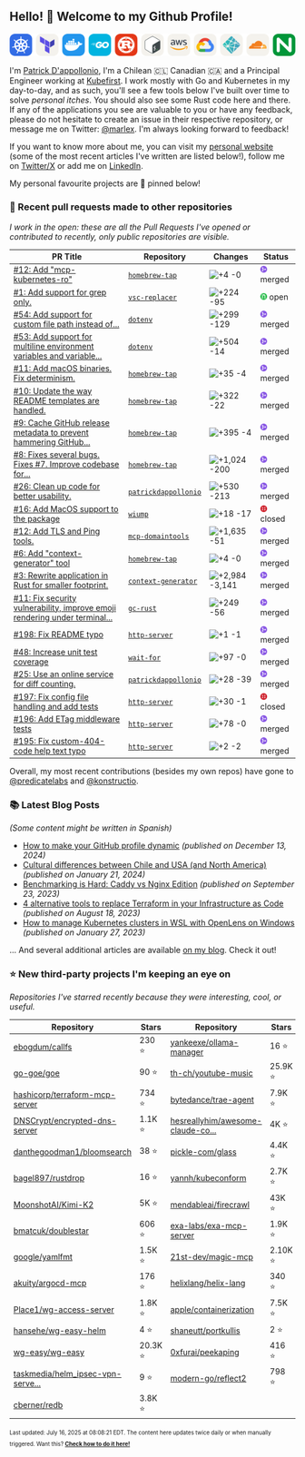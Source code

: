 <!-- DO NOT EDIT THIS FILE DIRECTLY! This file was automatically generated from the tool in this repo. -->

## Hello! :wave: Welcome to my Github Profile!

<p align="center">
  <picture><source media="(prefers-color-scheme: dark)" srcset="images/icons-dark.png"><source media="(prefers-color-scheme: light)" srcset="images/icons-light.png"><img src="images/icons-light.png" alt="Technologies I use"></picture>
</p>

I'm [Patrick D'appollonio](https://www.patrickdap.com), I'm a Chilean 🇨🇱 Canadian 🇨🇦 and a Principal Engineer working at [Kubefirst](https://kubefirst.io). I work mostly with Go and Kubernetes in my day-to-day, and as such, you'll see a few tools below I've built over time to solve *personal itches*. You should also see some Rust code here and there. If any of the applications you see are valuable to you or have any feedback, please do not hesitate to create an issue in their respective repository, or message me on Twitter: [@marlex](https://twitter.com/marlex). I'm always looking forward to feedback!

If you want to know more about me, you can visit my [personal website](https://www.patrickdap.com) (some of the most recent articles I've written are listed below!), follow me on [Twitter/X](https://twitter.com/marlex) or add me on [LinkedIn](https://www.linkedin.com/in/patrickdappollonio/).

My personal favourite projects are :pushpin: pinned below!
### :pencil: Recent pull requests made to other repositories

*I work in the open: these are all the Pull Requests I've opened or contributed to recently, only public repositories are visible.*

| PR Title | Repository | Changes | Status |
| --- | --- | --- | --- |
| [#12: Add "mcp-kubernetes-ro"](https://github.com/patrickdappollonio/homebrew-tap/pull/12) | [`homebrew-tap`](https://github.com/patrickdappollonio/homebrew-tap) | <picture><source media="(prefers-color-scheme: dark)" srcset="https://diff-counter.patrickdap.dev/?add=4&del=0&height=18"><source media="(prefers-color-scheme: light)" srcset="https://diff-counter.patrickdap.dev/?add=4&del=0&height=18"><img src="https://diff-counter.patrickdap.dev/?add=4&del=0&height=18" alt="+4 -0"></picture> | <picture><source media="(prefers-color-scheme: dark)" srcset="https://raw.githubusercontent.com/patrickdappollonio/patrickdappollonio/refs/heads/main/images/statuses/github-merged.png" width="12" height="12"><source media="(prefers-color-scheme: light)" srcset="https://raw.githubusercontent.com/patrickdappollonio/patrickdappollonio/refs/heads/main/images/statuses/github-merged.png" width="12" height="12"><img src="https://raw.githubusercontent.com/patrickdappollonio/patrickdappollonio/refs/heads/main/images/statuses/github-merged.png" width="12" height="12" alt="merged"></picture> merged |
| [#1: Add support for grep only.](https://github.com/patrickdappollonio/vsc-replacer/pull/1) | [`vsc-replacer`](https://github.com/patrickdappollonio/vsc-replacer) | <picture><source media="(prefers-color-scheme: dark)" srcset="https://diff-counter.patrickdap.dev/?add=224&del=95&height=18"><source media="(prefers-color-scheme: light)" srcset="https://diff-counter.patrickdap.dev/?add=224&del=95&height=18"><img src="https://diff-counter.patrickdap.dev/?add=224&del=95&height=18" alt="+224 -95"></picture> | <picture><source media="(prefers-color-scheme: dark)" srcset="https://raw.githubusercontent.com/patrickdappollonio/patrickdappollonio/refs/heads/main/images/statuses/github-open.png" width="12" height="12"><source media="(prefers-color-scheme: light)" srcset="https://raw.githubusercontent.com/patrickdappollonio/patrickdappollonio/refs/heads/main/images/statuses/github-open.png" width="12" height="12"><img src="https://raw.githubusercontent.com/patrickdappollonio/patrickdappollonio/refs/heads/main/images/statuses/github-open.png" width="12" height="12" alt="open"></picture> open |
| [#54: Add support for custom file path instead of...](https://github.com/patrickdappollonio/dotenv/pull/54) | [`dotenv`](https://github.com/patrickdappollonio/dotenv) | <picture><source media="(prefers-color-scheme: dark)" srcset="https://diff-counter.patrickdap.dev/?add=299&del=129&height=18"><source media="(prefers-color-scheme: light)" srcset="https://diff-counter.patrickdap.dev/?add=299&del=129&height=18"><img src="https://diff-counter.patrickdap.dev/?add=299&del=129&height=18" alt="+299 -129"></picture> | <picture><source media="(prefers-color-scheme: dark)" srcset="https://raw.githubusercontent.com/patrickdappollonio/patrickdappollonio/refs/heads/main/images/statuses/github-merged.png" width="12" height="12"><source media="(prefers-color-scheme: light)" srcset="https://raw.githubusercontent.com/patrickdappollonio/patrickdappollonio/refs/heads/main/images/statuses/github-merged.png" width="12" height="12"><img src="https://raw.githubusercontent.com/patrickdappollonio/patrickdappollonio/refs/heads/main/images/statuses/github-merged.png" width="12" height="12" alt="merged"></picture> merged |
| [#53: Add support for multiline environment variables and variable...](https://github.com/patrickdappollonio/dotenv/pull/53) | [`dotenv`](https://github.com/patrickdappollonio/dotenv) | <picture><source media="(prefers-color-scheme: dark)" srcset="https://diff-counter.patrickdap.dev/?add=504&del=14&height=18"><source media="(prefers-color-scheme: light)" srcset="https://diff-counter.patrickdap.dev/?add=504&del=14&height=18"><img src="https://diff-counter.patrickdap.dev/?add=504&del=14&height=18" alt="+504 -14"></picture> | <picture><source media="(prefers-color-scheme: dark)" srcset="https://raw.githubusercontent.com/patrickdappollonio/patrickdappollonio/refs/heads/main/images/statuses/github-merged.png" width="12" height="12"><source media="(prefers-color-scheme: light)" srcset="https://raw.githubusercontent.com/patrickdappollonio/patrickdappollonio/refs/heads/main/images/statuses/github-merged.png" width="12" height="12"><img src="https://raw.githubusercontent.com/patrickdappollonio/patrickdappollonio/refs/heads/main/images/statuses/github-merged.png" width="12" height="12" alt="merged"></picture> merged |
| [#11: Add macOS binaries. Fix determinism.](https://github.com/patrickdappollonio/homebrew-tap/pull/11) | [`homebrew-tap`](https://github.com/patrickdappollonio/homebrew-tap) | <picture><source media="(prefers-color-scheme: dark)" srcset="https://diff-counter.patrickdap.dev/?add=35&del=4&height=18"><source media="(prefers-color-scheme: light)" srcset="https://diff-counter.patrickdap.dev/?add=35&del=4&height=18"><img src="https://diff-counter.patrickdap.dev/?add=35&del=4&height=18" alt="+35 -4"></picture> | <picture><source media="(prefers-color-scheme: dark)" srcset="https://raw.githubusercontent.com/patrickdappollonio/patrickdappollonio/refs/heads/main/images/statuses/github-merged.png" width="12" height="12"><source media="(prefers-color-scheme: light)" srcset="https://raw.githubusercontent.com/patrickdappollonio/patrickdappollonio/refs/heads/main/images/statuses/github-merged.png" width="12" height="12"><img src="https://raw.githubusercontent.com/patrickdappollonio/patrickdappollonio/refs/heads/main/images/statuses/github-merged.png" width="12" height="12" alt="merged"></picture> merged |
| [#10: Update the way README templates are handled.](https://github.com/patrickdappollonio/homebrew-tap/pull/10) | [`homebrew-tap`](https://github.com/patrickdappollonio/homebrew-tap) | <picture><source media="(prefers-color-scheme: dark)" srcset="https://diff-counter.patrickdap.dev/?add=322&del=22&height=18"><source media="(prefers-color-scheme: light)" srcset="https://diff-counter.patrickdap.dev/?add=322&del=22&height=18"><img src="https://diff-counter.patrickdap.dev/?add=322&del=22&height=18" alt="+322 -22"></picture> | <picture><source media="(prefers-color-scheme: dark)" srcset="https://raw.githubusercontent.com/patrickdappollonio/patrickdappollonio/refs/heads/main/images/statuses/github-merged.png" width="12" height="12"><source media="(prefers-color-scheme: light)" srcset="https://raw.githubusercontent.com/patrickdappollonio/patrickdappollonio/refs/heads/main/images/statuses/github-merged.png" width="12" height="12"><img src="https://raw.githubusercontent.com/patrickdappollonio/patrickdappollonio/refs/heads/main/images/statuses/github-merged.png" width="12" height="12" alt="merged"></picture> merged |
| [#9: Cache GitHub release metadata to prevent hammering GitHub...](https://github.com/patrickdappollonio/homebrew-tap/pull/9) | [`homebrew-tap`](https://github.com/patrickdappollonio/homebrew-tap) | <picture><source media="(prefers-color-scheme: dark)" srcset="https://diff-counter.patrickdap.dev/?add=395&del=4&height=18"><source media="(prefers-color-scheme: light)" srcset="https://diff-counter.patrickdap.dev/?add=395&del=4&height=18"><img src="https://diff-counter.patrickdap.dev/?add=395&del=4&height=18" alt="+395 -4"></picture> | <picture><source media="(prefers-color-scheme: dark)" srcset="https://raw.githubusercontent.com/patrickdappollonio/patrickdappollonio/refs/heads/main/images/statuses/github-merged.png" width="12" height="12"><source media="(prefers-color-scheme: light)" srcset="https://raw.githubusercontent.com/patrickdappollonio/patrickdappollonio/refs/heads/main/images/statuses/github-merged.png" width="12" height="12"><img src="https://raw.githubusercontent.com/patrickdappollonio/patrickdappollonio/refs/heads/main/images/statuses/github-merged.png" width="12" height="12" alt="merged"></picture> merged |
| [#8: Fixes several bugs. Fixes #7. Improve codebase for...](https://github.com/patrickdappollonio/homebrew-tap/pull/8) | [`homebrew-tap`](https://github.com/patrickdappollonio/homebrew-tap) | <picture><source media="(prefers-color-scheme: dark)" srcset="https://diff-counter.patrickdap.dev/?add=1024&del=200&height=18"><source media="(prefers-color-scheme: light)" srcset="https://diff-counter.patrickdap.dev/?add=1024&del=200&height=18"><img src="https://diff-counter.patrickdap.dev/?add=1024&del=200&height=18" alt="+1,024 -200"></picture> | <picture><source media="(prefers-color-scheme: dark)" srcset="https://raw.githubusercontent.com/patrickdappollonio/patrickdappollonio/refs/heads/main/images/statuses/github-merged.png" width="12" height="12"><source media="(prefers-color-scheme: light)" srcset="https://raw.githubusercontent.com/patrickdappollonio/patrickdappollonio/refs/heads/main/images/statuses/github-merged.png" width="12" height="12"><img src="https://raw.githubusercontent.com/patrickdappollonio/patrickdappollonio/refs/heads/main/images/statuses/github-merged.png" width="12" height="12" alt="merged"></picture> merged |
| [#26: Clean up code for better usability.](https://github.com/patrickdappollonio/patrickdappollonio/pull/26) | [`patrickdappollonio`](https://github.com/patrickdappollonio/patrickdappollonio) | <picture><source media="(prefers-color-scheme: dark)" srcset="https://diff-counter.patrickdap.dev/?add=530&del=213&height=18"><source media="(prefers-color-scheme: light)" srcset="https://diff-counter.patrickdap.dev/?add=530&del=213&height=18"><img src="https://diff-counter.patrickdap.dev/?add=530&del=213&height=18" alt="+530 -213"></picture> | <picture><source media="(prefers-color-scheme: dark)" srcset="https://raw.githubusercontent.com/patrickdappollonio/patrickdappollonio/refs/heads/main/images/statuses/github-merged.png" width="12" height="12"><source media="(prefers-color-scheme: light)" srcset="https://raw.githubusercontent.com/patrickdappollonio/patrickdappollonio/refs/heads/main/images/statuses/github-merged.png" width="12" height="12"><img src="https://raw.githubusercontent.com/patrickdappollonio/patrickdappollonio/refs/heads/main/images/statuses/github-merged.png" width="12" height="12" alt="merged"></picture> merged |
| [#16: Add MacOS support to the package](https://github.com/patrickdappollonio/wiump/pull/16) | [`wiump`](https://github.com/patrickdappollonio/wiump) | <picture><source media="(prefers-color-scheme: dark)" srcset="https://diff-counter.patrickdap.dev/?add=18&del=17&height=18"><source media="(prefers-color-scheme: light)" srcset="https://diff-counter.patrickdap.dev/?add=18&del=17&height=18"><img src="https://diff-counter.patrickdap.dev/?add=18&del=17&height=18" alt="+18 -17"></picture> | <picture><source media="(prefers-color-scheme: dark)" srcset="https://raw.githubusercontent.com/patrickdappollonio/patrickdappollonio/refs/heads/main/images/statuses/github-closed.png" width="12" height="12"><source media="(prefers-color-scheme: light)" srcset="https://raw.githubusercontent.com/patrickdappollonio/patrickdappollonio/refs/heads/main/images/statuses/github-closed.png" width="12" height="12"><img src="https://raw.githubusercontent.com/patrickdappollonio/patrickdappollonio/refs/heads/main/images/statuses/github-closed.png" width="12" height="12" alt="closed"></picture> closed |
| [#12: Add TLS and Ping tools.](https://github.com/patrickdappollonio/mcp-domaintools/pull/12) | [`mcp-domaintools`](https://github.com/patrickdappollonio/mcp-domaintools) | <picture><source media="(prefers-color-scheme: dark)" srcset="https://diff-counter.patrickdap.dev/?add=1635&del=51&height=18"><source media="(prefers-color-scheme: light)" srcset="https://diff-counter.patrickdap.dev/?add=1635&del=51&height=18"><img src="https://diff-counter.patrickdap.dev/?add=1635&del=51&height=18" alt="+1,635 -51"></picture> | <picture><source media="(prefers-color-scheme: dark)" srcset="https://raw.githubusercontent.com/patrickdappollonio/patrickdappollonio/refs/heads/main/images/statuses/github-merged.png" width="12" height="12"><source media="(prefers-color-scheme: light)" srcset="https://raw.githubusercontent.com/patrickdappollonio/patrickdappollonio/refs/heads/main/images/statuses/github-merged.png" width="12" height="12"><img src="https://raw.githubusercontent.com/patrickdappollonio/patrickdappollonio/refs/heads/main/images/statuses/github-merged.png" width="12" height="12" alt="merged"></picture> merged |
| [#6: Add "context-generator" tool](https://github.com/patrickdappollonio/homebrew-tap/pull/6) | [`homebrew-tap`](https://github.com/patrickdappollonio/homebrew-tap) | <picture><source media="(prefers-color-scheme: dark)" srcset="https://diff-counter.patrickdap.dev/?add=4&del=0&height=18"><source media="(prefers-color-scheme: light)" srcset="https://diff-counter.patrickdap.dev/?add=4&del=0&height=18"><img src="https://diff-counter.patrickdap.dev/?add=4&del=0&height=18" alt="+4 -0"></picture> | <picture><source media="(prefers-color-scheme: dark)" srcset="https://raw.githubusercontent.com/patrickdappollonio/patrickdappollonio/refs/heads/main/images/statuses/github-merged.png" width="12" height="12"><source media="(prefers-color-scheme: light)" srcset="https://raw.githubusercontent.com/patrickdappollonio/patrickdappollonio/refs/heads/main/images/statuses/github-merged.png" width="12" height="12"><img src="https://raw.githubusercontent.com/patrickdappollonio/patrickdappollonio/refs/heads/main/images/statuses/github-merged.png" width="12" height="12" alt="merged"></picture> merged |
| [#3: Rewrite application in Rust for smaller footprint.](https://github.com/patrickdappollonio/context-generator/pull/3) | [`context-generator`](https://github.com/patrickdappollonio/context-generator) | <picture><source media="(prefers-color-scheme: dark)" srcset="https://diff-counter.patrickdap.dev/?add=2984&del=3141&height=18"><source media="(prefers-color-scheme: light)" srcset="https://diff-counter.patrickdap.dev/?add=2984&del=3141&height=18"><img src="https://diff-counter.patrickdap.dev/?add=2984&del=3141&height=18" alt="+2,984 -3,141"></picture> | <picture><source media="(prefers-color-scheme: dark)" srcset="https://raw.githubusercontent.com/patrickdappollonio/patrickdappollonio/refs/heads/main/images/statuses/github-merged.png" width="12" height="12"><source media="(prefers-color-scheme: light)" srcset="https://raw.githubusercontent.com/patrickdappollonio/patrickdappollonio/refs/heads/main/images/statuses/github-merged.png" width="12" height="12"><img src="https://raw.githubusercontent.com/patrickdappollonio/patrickdappollonio/refs/heads/main/images/statuses/github-merged.png" width="12" height="12" alt="merged"></picture> merged |
| [#11: Fix security vulnerability, improve emoji rendering under terminal...](https://github.com/patrickdappollonio/gc-rust/pull/11) | [`gc-rust`](https://github.com/patrickdappollonio/gc-rust) | <picture><source media="(prefers-color-scheme: dark)" srcset="https://diff-counter.patrickdap.dev/?add=249&del=56&height=18"><source media="(prefers-color-scheme: light)" srcset="https://diff-counter.patrickdap.dev/?add=249&del=56&height=18"><img src="https://diff-counter.patrickdap.dev/?add=249&del=56&height=18" alt="+249 -56"></picture> | <picture><source media="(prefers-color-scheme: dark)" srcset="https://raw.githubusercontent.com/patrickdappollonio/patrickdappollonio/refs/heads/main/images/statuses/github-merged.png" width="12" height="12"><source media="(prefers-color-scheme: light)" srcset="https://raw.githubusercontent.com/patrickdappollonio/patrickdappollonio/refs/heads/main/images/statuses/github-merged.png" width="12" height="12"><img src="https://raw.githubusercontent.com/patrickdappollonio/patrickdappollonio/refs/heads/main/images/statuses/github-merged.png" width="12" height="12" alt="merged"></picture> merged |
| [#198: Fix README typo](https://github.com/patrickdappollonio/http-server/pull/198) | [`http-server`](https://github.com/patrickdappollonio/http-server) | <picture><source media="(prefers-color-scheme: dark)" srcset="https://diff-counter.patrickdap.dev/?add=1&del=1&height=18"><source media="(prefers-color-scheme: light)" srcset="https://diff-counter.patrickdap.dev/?add=1&del=1&height=18"><img src="https://diff-counter.patrickdap.dev/?add=1&del=1&height=18" alt="+1 -1"></picture> | <picture><source media="(prefers-color-scheme: dark)" srcset="https://raw.githubusercontent.com/patrickdappollonio/patrickdappollonio/refs/heads/main/images/statuses/github-merged.png" width="12" height="12"><source media="(prefers-color-scheme: light)" srcset="https://raw.githubusercontent.com/patrickdappollonio/patrickdappollonio/refs/heads/main/images/statuses/github-merged.png" width="12" height="12"><img src="https://raw.githubusercontent.com/patrickdappollonio/patrickdappollonio/refs/heads/main/images/statuses/github-merged.png" width="12" height="12" alt="merged"></picture> merged |
| [#48: Increase unit test coverage](https://github.com/patrickdappollonio/wait-for/pull/48) | [`wait-for`](https://github.com/patrickdappollonio/wait-for) | <picture><source media="(prefers-color-scheme: dark)" srcset="https://diff-counter.patrickdap.dev/?add=97&del=0&height=18"><source media="(prefers-color-scheme: light)" srcset="https://diff-counter.patrickdap.dev/?add=97&del=0&height=18"><img src="https://diff-counter.patrickdap.dev/?add=97&del=0&height=18" alt="+97 -0"></picture> | <picture><source media="(prefers-color-scheme: dark)" srcset="https://raw.githubusercontent.com/patrickdappollonio/patrickdappollonio/refs/heads/main/images/statuses/github-merged.png" width="12" height="12"><source media="(prefers-color-scheme: light)" srcset="https://raw.githubusercontent.com/patrickdappollonio/patrickdappollonio/refs/heads/main/images/statuses/github-merged.png" width="12" height="12"><img src="https://raw.githubusercontent.com/patrickdappollonio/patrickdappollonio/refs/heads/main/images/statuses/github-merged.png" width="12" height="12" alt="merged"></picture> merged |
| [#25: Use an online service for diff counting.](https://github.com/patrickdappollonio/patrickdappollonio/pull/25) | [`patrickdappollonio`](https://github.com/patrickdappollonio/patrickdappollonio) | <picture><source media="(prefers-color-scheme: dark)" srcset="https://diff-counter.patrickdap.dev/?add=28&del=39&height=18"><source media="(prefers-color-scheme: light)" srcset="https://diff-counter.patrickdap.dev/?add=28&del=39&height=18"><img src="https://diff-counter.patrickdap.dev/?add=28&del=39&height=18" alt="+28 -39"></picture> | <picture><source media="(prefers-color-scheme: dark)" srcset="https://raw.githubusercontent.com/patrickdappollonio/patrickdappollonio/refs/heads/main/images/statuses/github-merged.png" width="12" height="12"><source media="(prefers-color-scheme: light)" srcset="https://raw.githubusercontent.com/patrickdappollonio/patrickdappollonio/refs/heads/main/images/statuses/github-merged.png" width="12" height="12"><img src="https://raw.githubusercontent.com/patrickdappollonio/patrickdappollonio/refs/heads/main/images/statuses/github-merged.png" width="12" height="12" alt="merged"></picture> merged |
| [#197: Fix config file handling and add tests](https://github.com/patrickdappollonio/http-server/pull/197) | [`http-server`](https://github.com/patrickdappollonio/http-server) | <picture><source media="(prefers-color-scheme: dark)" srcset="https://diff-counter.patrickdap.dev/?add=30&del=1&height=18"><source media="(prefers-color-scheme: light)" srcset="https://diff-counter.patrickdap.dev/?add=30&del=1&height=18"><img src="https://diff-counter.patrickdap.dev/?add=30&del=1&height=18" alt="+30 -1"></picture> | <picture><source media="(prefers-color-scheme: dark)" srcset="https://raw.githubusercontent.com/patrickdappollonio/patrickdappollonio/refs/heads/main/images/statuses/github-closed.png" width="12" height="12"><source media="(prefers-color-scheme: light)" srcset="https://raw.githubusercontent.com/patrickdappollonio/patrickdappollonio/refs/heads/main/images/statuses/github-closed.png" width="12" height="12"><img src="https://raw.githubusercontent.com/patrickdappollonio/patrickdappollonio/refs/heads/main/images/statuses/github-closed.png" width="12" height="12" alt="closed"></picture> closed |
| [#196: Add ETag middleware tests](https://github.com/patrickdappollonio/http-server/pull/196) | [`http-server`](https://github.com/patrickdappollonio/http-server) | <picture><source media="(prefers-color-scheme: dark)" srcset="https://diff-counter.patrickdap.dev/?add=78&del=0&height=18"><source media="(prefers-color-scheme: light)" srcset="https://diff-counter.patrickdap.dev/?add=78&del=0&height=18"><img src="https://diff-counter.patrickdap.dev/?add=78&del=0&height=18" alt="+78 -0"></picture> | <picture><source media="(prefers-color-scheme: dark)" srcset="https://raw.githubusercontent.com/patrickdappollonio/patrickdappollonio/refs/heads/main/images/statuses/github-merged.png" width="12" height="12"><source media="(prefers-color-scheme: light)" srcset="https://raw.githubusercontent.com/patrickdappollonio/patrickdappollonio/refs/heads/main/images/statuses/github-merged.png" width="12" height="12"><img src="https://raw.githubusercontent.com/patrickdappollonio/patrickdappollonio/refs/heads/main/images/statuses/github-merged.png" width="12" height="12" alt="merged"></picture> merged |
| [#195: Fix custom-404-code help text typo](https://github.com/patrickdappollonio/http-server/pull/195) | [`http-server`](https://github.com/patrickdappollonio/http-server) | <picture><source media="(prefers-color-scheme: dark)" srcset="https://diff-counter.patrickdap.dev/?add=2&del=2&height=18"><source media="(prefers-color-scheme: light)" srcset="https://diff-counter.patrickdap.dev/?add=2&del=2&height=18"><img src="https://diff-counter.patrickdap.dev/?add=2&del=2&height=18" alt="+2 -2"></picture> | <picture><source media="(prefers-color-scheme: dark)" srcset="https://raw.githubusercontent.com/patrickdappollonio/patrickdappollonio/refs/heads/main/images/statuses/github-merged.png" width="12" height="12"><source media="(prefers-color-scheme: light)" srcset="https://raw.githubusercontent.com/patrickdappollonio/patrickdappollonio/refs/heads/main/images/statuses/github-merged.png" width="12" height="12"><img src="https://raw.githubusercontent.com/patrickdappollonio/patrickdappollonio/refs/heads/main/images/statuses/github-merged.png" width="12" height="12" alt="merged"></picture> merged |


Overall, my most recent contributions (besides my own repos) have gone to [@predicatelabs](https://github.com/predicatelabs) and [@konstructio](https://github.com/konstructio).
### :books: Latest Blog Posts

*(Some content might be written in Spanish)*


* [How to make your GitHub profile dynamic](https://www.patrickdap.com/post/make-github-profile-dynamic/?ref=github-profile) *(published on December 13, 2024)*
* [Cultural differences between Chile and USA (and North America)](https://www.patrickdap.com/post/cultural-differences-chile-usa/?ref=github-profile) *(published on January 21, 2024)*
* [Benchmarking is Hard: Caddy vs Nginx Edition](https://www.patrickdap.com/post/benchmarking-is-hard/?ref=github-profile) *(published on September 23, 2023)*
* [4 alternative tools to replace Terraform in your Infrastructure as Code](https://www.patrickdap.com/post/ideas-replace-terraform/?ref=github-profile) *(published on August 18, 2023)*
* [How to manage Kubernetes clusters in WSL with OpenLens on Windows](https://www.patrickdap.com/post/openlens-wsl/?ref=github-profile) *(published on January 27, 2023)*

... And several additional articles are available [on my blog](https://www.patrickdap.com/). Check it out!



### :star: New third-party projects I'm keeping an eye on

*Repositories I've starred recently because they were interesting, cool, or useful.*

| Repository | Stars | Repository | Stars |
|------------|-------|------------|-------|
|  [ebogdum/callfs](https://github.com/ebogdum/callfs)  |  230 :star:  |  [yankeexe/ollama-manager](https://github.com/yankeexe/ollama-manager)  |  16 :star:  |
|  [go-goe/goe](https://github.com/go-goe/goe)  |  90 :star:  |  [th-ch/youtube-music](https://github.com/th-ch/youtube-music)  |  25.9K :star:  |
|  [hashicorp/terraform-mcp-server](https://github.com/hashicorp/terraform-mcp-server)  |  734 :star:  |  [bytedance/trae-agent](https://github.com/bytedance/trae-agent)  |  7.9K :star:  |
|  [DNSCrypt/encrypted-dns-server](https://github.com/DNSCrypt/encrypted-dns-server)  |  1.1K :star:  |  [hesreallyhim/awesome-claude-co...](https://github.com/hesreallyhim/awesome-claude-code)  |  4K :star:  |
|  [danthegoodman1/bloomsearch](https://github.com/danthegoodman1/bloomsearch)  |  38 :star:  |  [pickle-com/glass](https://github.com/pickle-com/glass)  |  4.4K :star:  |
|  [bagel897/rustdrop](https://github.com/bagel897/rustdrop)  |  16 :star:  |  [yannh/kubeconform](https://github.com/yannh/kubeconform)  |  2.7K :star:  |
|  [MoonshotAI/Kimi-K2](https://github.com/MoonshotAI/Kimi-K2)  |  5K :star:  |  [mendableai/firecrawl](https://github.com/mendableai/firecrawl)  |  43K :star:  |
|  [bmatcuk/doublestar](https://github.com/bmatcuk/doublestar)  |  606 :star:  |  [exa-labs/exa-mcp-server](https://github.com/exa-labs/exa-mcp-server)  |  1.9K :star:  |
|  [google/yamlfmt](https://github.com/google/yamlfmt)  |  1.5K :star:  |  [21st-dev/magic-mcp](https://github.com/21st-dev/magic-mcp)  |  2.10K :star:  |
|  [akuity/argocd-mcp](https://github.com/akuity/argocd-mcp)  |  176 :star:  |  [helixlang/helix-lang](https://github.com/helixlang/helix-lang)  |  340 :star:  |
|  [Place1/wg-access-server](https://github.com/Place1/wg-access-server)  |  1.8K :star:  |  [apple/containerization](https://github.com/apple/containerization)  |  7.5K :star:  |
|  [hansehe/wg-easy-helm](https://github.com/hansehe/wg-easy-helm)  |  4 :star:  |  [shaneutt/portkullis](https://github.com/shaneutt/portkullis)  |  2 :star:  |
|  [wg-easy/wg-easy](https://github.com/wg-easy/wg-easy)  |  20.3K :star:  |  [0xfurai/peekaping](https://github.com/0xfurai/peekaping)  |  416 :star:  |
|  [taskmedia/helm_ipsec-vpn-serve...](https://github.com/taskmedia/helm_ipsec-vpn-server)  |  9 :star:  |  [modern-go/reflect2](https://github.com/modern-go/reflect2)  |  798 :star:  |
|  [cberner/redb](https://github.com/cberner/redb)  |  3.8K :star:  |    |    |

<sup><sub>Last updated: July 16, 2025 at 08:08:21 EDT. The content here updates twice daily or when manually triggered. Want this? [**Check how to do it here!**](./HOWTO.md)</sup></sub>

